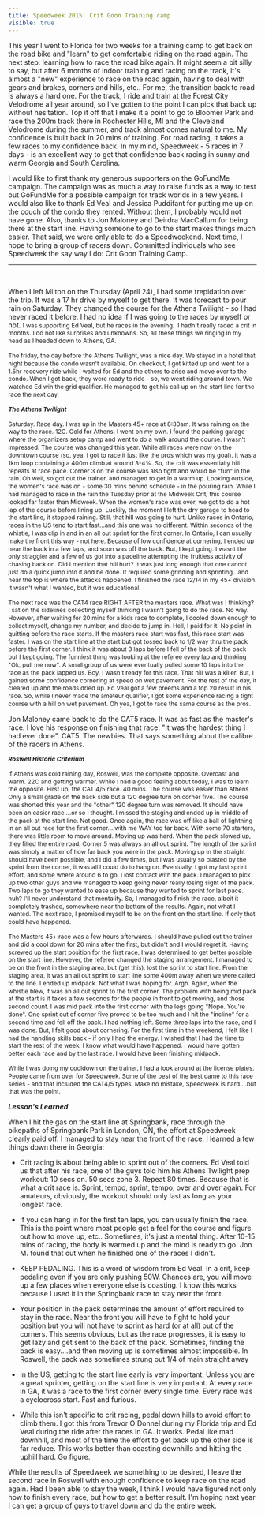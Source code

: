 ---title: Speedweek 2015: Crit Goon Training campvisible: true---This year I went to Florida for two weeks for a training camp to get back on the road bike and "learn" to get comfortable riding on the road again. The next step: learning how to race the road bike again. It might seem a bit silly to say, but after 6 months of indoor training and racing on the track, it's almost a "new" experience to race on the road again, having to deal with gears and brakes, corners and hills, etc.. For me, the transition back to road is always a hard one. For the track, I ride and train at the Forest City Velodrome all year around, so I've gotten to the point I can pick that back up without hesitation. Top it off that I make it a point to go to Bloomer Park and race the 200m track there in Rochester Hills, MI and the Cleveland Velodrome during the summer, and track almost comes natural to me. My confidence is built back in 20 mins of training. For road racing, it takes a few races to my confidence back. In my mind, Speedweek - 5 races in 7 days - is an excellent way to get that confidence back racing in sunny and warm Georgia and South Carolina.

I would like to first thank my generous supporters on the GoFundMe campaign. The campaign was as much a way to raise funds as a way to test out GoFundMe for a possible campaign for track worlds in a few years. I would also like to thank Ed Veal and Jessica Puddifant for putting me up on the couch of the condo they rented. Without them, I probably would not have gone. Also, thanks to Jon Maloney and Deirdra MacCallum for being there at the start line. Having someone to go to the start makes things much easier. That said, we were only able to do a Speedweekend. Next time, I hope to bring a group of racers down. Committed individuals who see Speedweek the say way I do: Crit Goon Training Camp.

<hr id="system-readmore" />

 

When I left Milton on the Thursday (April 24), I had some trepidation over the trip. It was a 17 hr drive by myself to get there. It was forecast to pour rain on Saturday. They changed the course for the Athens Twilight - so I had never raced it before. I had no idea if I was going to the races by myself or not. <span style="font-size: 12.1599998474121px; line-height: 1.3em;">I was supporting Ed Veal, but he races in the evening. </span><span style="font-size: 12.1599998474121px; line-height: 1.3em;"> I hadn't really raced </span><span style="font-size: 12.1599998474121px; line-height: 1.3em;">a crit in months. </span><span style="font-size: 12.1599998474121px; line-height: 1.3em;">I do not like surprises and unknowns. So, all these things we </span><span style="font-size: 12.1599998474121px; line-height: 1.3em;">ringing</span><span style="font-size: 12.1599998474121px; line-height: 1.3em;"> in my head as I headed down to Athens, GA. </span>

<span style="font-size: 12.1599998474121px; line-height: 1.3em;">The friday, the day before the Athens Twilight, was a nice day. We stayed in a hotel that night because the condo wasn't available. On checkout, I got kitted up and went for a 1.5hr recovery ride while I waited for Ed and the others to arise and move over to the condo. When I got back, they were ready to ride - so, we went riding around town. We watched Ed win the grid qualifier. He managed to get his call up on the start line for the race the next day.</span>

_**<span style="font-size: 12.1599998474121px; line-height: 1.3em;">The Athens Twilight</span>**_

<span style="font-size: 12.1599998474121px; line-height: 1.3em;">Saturday. Race day. I was up in the Masters 45+ race at 8:30am. It was raining on the way to the race. 12C. Cold for Athens. I went on my own. I found the parking garage where the organizers setup camp and went to do a walk around the course. I wasn't impressed. The course was changed this year. While all races were now on the downtown course (so, yea, I got to race it just like the pros which was my goal), it was a 1km loop containing a 400m climb at around 3-4%. So, the crit was essentially hill repeats at race pace. Corner 3 on the course was also tight and would be "fun" in the rain. Oh well, so got out the trainer, and managed to get in a warm up. Looking outside, the women's race was on - some 30 mins behind schedule - in the pouring rain. While I had managed to race in the rain the Tuesday prior at the Midweek Crit, this course looked far faster than Midweek. When the women's race was over, we got to do a hot lap of the course before lining up. Luckily, the moment I left the dry garage to head to the start line, it stopped raining. Still, that hill was going to hurt. Unlike races in Ontario, races in the US tend to start fast...and this one was no different. Within seconds of the whistle, I was clip in and in an all out sprint for the first corner. In Ontario, I can usually make the front this way - not here. Because of low confidence at cornering, I ended up near the back in a few laps, and soon was off the back. But, I kept going. I wasnt the only straggler and a few of us got into a paceline attempting the fruitless activity of chasing back on. Did I mention that hill hurt? It was just long enough that one cannot just do a quick jump into it and be done. It required some grinding and sprinting...and near the top is where the attacks happened. I finished the race 12/14 in my 45+ division. It wasn't what I wanted, but it was educational. </span>

<span style="font-size: 12.1599998474121px; line-height: 1.3em;">The next race was the CAT4 race RIGHT AFTER the masters race. What was I thinking? I sat on the sidelines collecting myself thinking I wasn't going to do the race. No way. However, after waiting for 20 mins for a kids race to complete, I cooled down enough to collect myself, change my number, and decide to jump in. Hell, I paid for it. No point in quitting before the race starts. If the masters race start was fast, this race start was faster. I was on the start line at the start but got tossed back to 1/2 way thru the pack before the first corner. I think it was about 3 laps before I fell of the back of the pack but I kept going. The funniest thing was looking at the referee every lap and thinking "Ok, pull me now". A small group of us were eventually pulled some 10 laps into the race as the pack lapped us. Boy, I wasn't ready for this race. That hill was a killer. But, I gained some confidence cornering at speed on wet pavement. For the rest of the day, it cleared up and the roads dried up. Ed Veal got a few preems and a top 20 result in his race. So, while I never made the ameteur qualifier, I got some experience racing a tight course with a hill on wet pavement. Oh yea, I got to race the same course as the pros.</span>

Jon Maloney came back to do the CAT5 race. It was as fast as the master's race. I love his response on finishing that race: "It was the hardest thing I had ever done". CAT5. The newbies. That says something about the calibre of the racers in Athens.

_**<span style="font-size: 12.1599998474121px; line-height: 1.3em;">Roswell Historic Criterium</span>**_

<span style="font-size: 12.1599998474121px; line-height: 1.3em;">If Athens was cold raining day, Roswell, was the complete opposite. Overcast and warm. 22C and getting warmer. While I had a good feeling about today, I was to learn the opposite. First up, the CAT 4/5 race. 40 mins. The course was easier than Athens. Only a small grade on the back side but a 120 degree turn on corner five. The course was shorted this year and the "other" 120 degree turn was removed. It should have been an easier race....or so I thought. I missed the staging and ended up in middle of the pack at the start line. Not good. Once again, the race was off like a ball of lightning in an all out race for the first corner....with me WAY too far back. With some 70 starters, there was little room to move around. Moving up was hard. When the pack slowed up, they filled the entire road. Corner 5 was always an all out sprint. The length of the sprint was simply a matter of how far back you were in the pack. Moving up in the straight should have been possible, and I did a few times, but I was usually so blasted by the sprint from the corner, it was all I could do to hang on. Eventually, I got my last sprint effort, and some where around 6 to go, I lost contact with the pack. I managed to pick up two other guys and we managed to keep going never really losing sight of the pack. Two laps to go they wanted to ease up because they wanted to sprint for last pace. huh? I'll never understand that mentality. So, I managed to finish the race, albeit it completely trashed, somewhere near the bottom of the results. Again, not what I wanted. The next race, I promised myself to be on the front on the start line. If only that could have happened.</span>

<span style="font-size: 12.1599998474121px; line-height: 1.3em;">The Masters 45+ race was a few hours afterwards. I should have pulled out the trainer and did a cool down for 20 mins after the first, but didn't and I would regret it. Having screwed up the start position for the first race, I was determined to get better possible on the start line. However, the referee changed the staging arrangement. I managed to be on the front in the staging area, but (get this), lost the sprint to start line. From the staging area, it was an all out sprint to start line some 400m away when we were called to the line. I ended up midpack. Not what I was hoping for. Argh. Again, when the whistle blew, it was an all out sprint to the first corner. The problem with being mid pack at the start is it takes a few seconds for the people in front to get moving, and those second count. I was mid pack into the first corner with the legs going "Nope. You're done". One sprint out of corner five proved to be too much and I hit the "incline" for a second time and fell off the pack. I had nothing left. Some three laps into the race, and I was done. But, I felt good about cornering. For the first time in the weekend, I felt like I had the handling skills back - if only I had the energy. I wished that I had the time to start the rest of the week. I know what would have happened. I would have gotten better each race and by the last race, I would have been finishing midpack.</span>

 <span style="font-size: 12.1599998474121px; line-height: 1.3em;">While I was doing my cooldown on the trainer, I had a look around at the license plates. People came from over for Speedweek. Some of the best of the best came to this race series - and that included the CAT4/5 types. Make no mistake, Speedweek is hard....but that was the point.</span>

_**Lesson's Learned**_

When I hit the gas on the start line at Springbank, race through the bikepaths of Springbank Park in London, ON, the effort at Speedweek clearly paid off. I managed to stay near the front of the race. I learned a few things down there in Georgia:

- Crit racing is about being able to sprint out of the corners. Ed Veal told us that after his race, one of the guys told him his Athens Twilight prep workout: 10 secs on. 50 secs zone 3. Repeat 80 times. Because that is what a crit race is. Sprint, tempo, sprint, tempo, over and over again. For amateurs, obviously, the workout should only last as long as your longest race.

- If you can hang in for the first ten laps, you can usually finish the race. This is the point where most people get a feel for the course and figure out how to move up, etc.. Sometimes, it's just a mental thing. After 10-15 mins of racing, the body is warmed up and the mind is ready to go. Jon M. found that out when he finished one of the races I didn't. 

- KEEP PEDALING. This is a word of wisdom from Ed Veal. In a crit, keep pedaling even if you are only pushing 50W. Chances are, you will move up a few places when everyone else is coasting. I know this works because I used it in the Springbank race to stay near the front.

- Your position in the pack determines the amount of effort required to stay in the race. Near the front you will have to fight to hold your position but you will not have to sprint as hard (or at all) out of the corners. This seems obvious, but as the race progresses, it is easy to get lazy and get sent to the back of the pack. Sometimes, finding the back is easy....and then moving up is sometimes almost impossible. In Roswell, the pack was sometimes strung out 1/4 of main straight away

- In the US, getting to the start line early is very important. Unless you are a great sprinter, getting on the start line is very important. At every race in GA, it was a race to the first corner every single time. Every race was a cyclocross start. Fast and furious.

- While this isn't specific to crit racing, pedal down hills to avoid effort to climb them. I got this from Trevor O'Donnel during my Florida trip and Ed Veal during the ride after the races in GA. It works. Pedal like mad downhill, and most of the time the effort to get back up the other side is far reduce. This works better than coasting downhills and hitting the uphill hard. Go figure.

While the results of Speedweek we something to be desired, I leave the second race in Roswell with enough confidence to keep race on the road again. Had I been able to stay the week, I think I would have figured not only how to finish every race, but how to get a better result. I'm hoping next year I can get a group of guys to travel down and do the entire week.